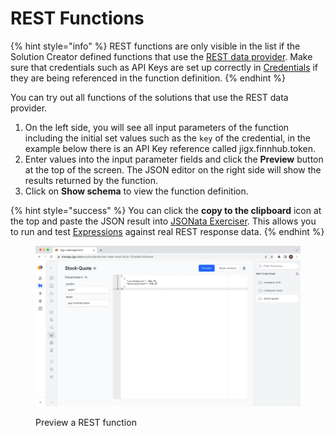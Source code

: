 # REST Functions

{% hint style="info" %}
REST functions are only visible in the list if the Solution Creator defined functions that use the [REST data provider](https://docs.jigx.com/rest). Make sure that credentials such as API Keys are set up correctly in [Credentials](credentials.md) if they are being referenced in the function definition.
{% endhint %}

You can try out all functions of the solutions that use the REST data provider.

1. On the left side, you will see all input parameters of the function including the initial set values such as the `key` of the credential, in the example below there is an API Key reference called jigx.finnhub.token.
2. Enter values into the input parameter fields and click the **Preview** button at the top of the screen. The JSON editor on the right side will show the results returned by the function.
3. Click on **Show schema** to view the function definition.

{% hint style="success" %}
You can click the **copy to the clipboard** icon at the top and paste the JSON result into [JSONata Exerciser](https://try.jsonata.org/). This allows you to run and test [Expressions](../../building-apps-with-jigx/logic/expressions.md) against real REST response data.
{% endhint %}

<figure><img src="../../.gitbook/assets/JM-RESTFunctionL.png" alt="Preview a REST function"><figcaption><p>Preview a REST function</p></figcaption></figure>
